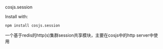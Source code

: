 cosjs.session

Install with:

    npm install cosjs.session



一个基于redis的http(s)集群session共享模块，主要在cosjs中的http server中使用



